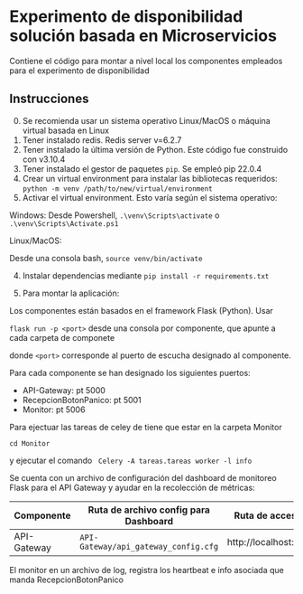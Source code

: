 # Experimento de disponibilidad solución basada en Microservicios

Contiene el código para montar a nivel local los componentes empleados para el experimento de disponibilidad

## Instrucciones 

0. Se recomienda usar un sistema operativo Linux/MacOS o máquina virtual basada en Linux
1. Tener instalado redis. Redis server v=6.2.7 
2. Tener instalado la última versión de Python. Este código fue construido con v3.10.4
3. Tener instalado el gestor de paquetes `pip`. Se empleó pip 22.0.4
4. Crear un virtual environment para instalar las bibliotecas requeridos: `python -m venv /path/to/new/virtual/environment`
5. Activar el virtual environment. Esto varía según el sistema operativo:

Windows:
Desde Powershell, `.\venv\Scripts\activate` o `.\venv\Scripts\Activate.ps1`

Linux/MacOS:

Desde una consola bash, `source venv/bin/activate`

4. Instalar dependencias mediante `pip install -r requirements.txt`

5. Para montar la aplicación:

Los componentes están basados en el framework Flask (Python). Usar 

`flask run -p <port>` desde una consola por componente, que apunte a cada carpeta de componete

donde `<port>` corresponde al puerto de escucha designado al componente.

Para cada componente se han designado los siguientes puertos:

* API-Gateway: pt 5000
* RecepcionBotonPanico: pt 5001
* Monitor: pt 5006

Para ejectuar las tareas de celey de tiene que estar en la carpeta Monitor

`cd Monitor`

y ejecutar el comando ` Celery -A tareas.tareas worker -l info`

Se cuenta con un archivo de configuración del dashboard de monitoreo Flask para el API Gateway y ayudar en la recolección de métricas:

| Componente   | Ruta de archivo config para Dashboard     | Ruta de acceso a dashboard      |
|--------------|-------------------------------------------|---------------------------------|
| API-Gateway  | `API-Gateway/api_gateway_config.cfg`      | http://localhost:5000/dashboard |

El monitor en un archivo de log, registra los heartbeat e info asociada que manda RecepcionBotonPanico
